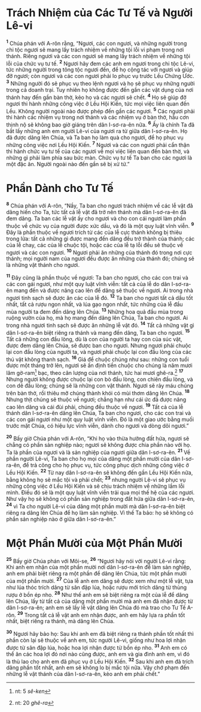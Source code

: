 # Trách Nhiệm của Các Tư Tế và Người Lê-vi
<sup><b>1</b></sup> Chúa phán với A-rôn rằng, “Ngươi, các con ngươi, và những người trong chi tộc ngươi sẽ mang lấy trách nhiệm về những tội lỗi vi phạm trong nơi thánh. Riêng ngươi và các con ngươi sẽ mang lấy trách nhiệm về những tội lỗi của chức vụ tư tế. <sup><b>2</b></sup> Ngươi hãy đem các anh em ngươi trong chi tộc Lê-vi, tức những người trong tông tộc ngươi đến, để họ cộng tác với ngươi và giúp đỡ ngươi; còn ngươi và các con ngươi phải lo phục vụ trước Lều Chứng Ước. <sup><b>3</b></sup> Những người đó sẽ phục vụ theo lệnh ngươi và họ sẽ phục vụ những người trong cả doanh trại. Tuy nhiên họ không được đến gần các vật dụng của nơi thánh hay đến gần bàn thờ, kẻo họ và các ngươi sẽ chết. <sup><b>4</b></sup> Họ sẽ giúp đỡ ngươi thi hành những công việc ở Lều Hội Kiến, tức mọi việc liên quan đến Lều. Không người ngoài nào được phép đến gần các ngươi. <sup><b>5</b></sup> Các ngươi phải thi hành các nhiệm vụ trong nơi thánh và các nhiệm vụ ở bàn thờ, hầu cơn thịnh nộ sẽ không bao giờ giáng trên dân I-sơ-ra-ên nữa. <sup><b>6</b></sup> Ấy là chính Ta đã bắt lấy những anh em người Lê-vi của ngươi ra từ giữa dân I-sơ-ra-ên. Họ đã được dâng lên Chúa, và Ta ban họ làm quà cho ngươi, để họ phục vụ những công việc nơi Lều Hội Kiến. <sup><b>7</b></sup> Ngươi và các con ngươi phải cẩn thận thi hành chức vụ tư tế của các ngươi về mọi việc liên quan đến bàn thờ, và những gì phải làm phía sau bức màn. Chức vụ tư tế Ta ban cho các ngươi là một đặc ân. Người ngoài nào đến gần sẽ bị xử tử.”


# Phần Dành cho Tư Tế
<sup><b>8</b></sup> Chúa phán với A-rôn, “Nầy, Ta ban cho ngươi trách nhiệm về các lễ vật đã dâng hiến cho Ta, tức tất cả lễ vật đã trở nên thánh mà dân I-sơ-ra-ên đã đem dâng. Ta ban các lễ vật ấy cho ngươi và cho con cái ngươi làm phần thuộc về chức vụ của người được xức dầu, và đó là một quy luật vĩnh viễn. <sup><b>9</b></sup> Ðây là phần thuộc về ngươi trích từ các của lễ cực thánh không bị thiêu trong lửa: tất cả những gì được mang đến dâng đều trở thành của thánh; các của lễ chay, các của lễ chuộc tội, hoặc các của lễ tạ lỗi đều sẽ thuộc về ngươi và các con ngươi. <sup><b>10</b></sup> Ngươi phải ăn những của thánh đó trong nơi cực thánh; mọi người nam của ngươi đều được ăn những của thánh đó; chúng sẽ là những vật thánh cho ngươi.

<sup><b>11</b></sup> Ðây cũng là phần thuộc về ngươi: Ta ban cho ngươi, cho các con trai và các con gái ngươi, như một quy luật vĩnh viễn: tất cả của lễ do dân I-sơ-ra-ên mang đến và được nâng cao lên để dâng sẽ thuộc về ngươi. Ai trong nhà ngươi tinh sạch sẽ được ăn các của lễ đó. <sup><b>12</b></sup> Ta ban cho ngươi tất cả dầu tốt nhất, tất cả rượu ngon nhất, và lúa gạo ngon nhất, tức những của lễ đầu mùa người ta đem đến dâng lên Chúa. <sup><b>13</b></sup> Những hoa quả đầu mùa trong ruộng vườn của họ, mà họ mang đến dâng lên Chúa, Ta ban cho ngươi. Ai trong nhà ngươi tinh sạch sẽ được ăn những lễ vật đó. <sup><b>14</b></sup> Tất cả những vật gì dân I-sơ-ra-ên biệt riêng ra thánh và mang đến dâng, Ta ban cho ngươi. <sup><b>15</b></sup> Tất cả những con đầu lòng, dù là con của người ta hay con của súc vật, được đem dâng lên Chúa, sẽ được ban cho ngươi. Nhưng ngươi phải chuộc lại con đầu lòng của người ta, và ngươi phải chuộc lại con đầu lòng của các thú vật không thanh sạch. <sup><b>16</b></sup> Giá để chuộc chúng như sau: những con tuổi được một tháng trở lên, ngươi sẽ ấn định tiền chuộc cho chúng là năm mươi lăm gờ-ram[^1-1aec31a3-d412-4562-b1cd-8177b3ed6254] bạc, theo cân lượng của nơi thánh, tức hai mươi ghê-ra.[^2-1aec31a3-d412-4562-b1cd-8177b3ed6254] <sup><b>17</b></sup> Nhưng ngươi không được chuộc lại con bò đầu lòng, con chiên đầu lòng, và con dê đầu lòng; chúng sẽ là những con vật thánh. Ngươi sẽ rảy máu chúng trên bàn thờ, rồi thiêu mỡ chúng thành khói có mùi thơm dâng lên Chúa. <sup><b>18</b></sup> Nhưng thịt chúng sẽ thuộc về ngươi; chẳng hạn như cái ức đã được nâng cao lên dâng và cái đùi phải, chúng đều thuộc về ngươi. <sup><b>19</b></sup> Tất cả của lễ thánh dân I-sơ-ra-ên dâng lên Chúa, Ta ban cho ngươi, cho các con trai và các con gái ngươi như một quy luật vĩnh viễn. Ðó là một giao ước bằng muối trước mặt Chúa, có hiệu lực vĩnh viễn, dành cho ngươi và dòng dõi ngươi.”

<sup><b>20</b></sup> Bấy giờ Chúa phán với A-rôn, “Khi họ vào thừa hưởng đất hứa, ngươi sẽ chẳng có phần sản nghiệp nào; ngươi sẽ không được chia phần nào với họ. Ta là phần của ngươi và là sản nghiệp của ngươi giữa dân I-sơ-ra-ên. <sup><b>21</b></sup> Về phần người Lê-vi, Ta ban cho họ mọi của dâng một phần mười của dân I-sơ-ra-ên, để trả công cho họ phục vụ, tức công phục dịch những công việc ở Lều Hội Kiến. <sup><b>22</b></sup> Từ nay dân I-sơ-ra-ên sẽ không đến gần Lều Hội Kiến nữa, bằng không họ sẽ mắc tội và phải chết; <sup><b>23</b></sup> nhưng người Lê-vi sẽ phục vụ những công việc ở Lều Hội Kiến và sẽ chịu trách nhiệm về những lầm lỗi mình. Ðiều đó sẽ là một quy luật vĩnh viễn trải qua mọi thế hệ của các ngươi. Như vậy họ sẽ không có phần sản nghiệp trong đất hứa giữa dân I-sơ-ra-ên, <sup><b>24</b></sup> vì Ta cho người Lê-vi của dâng một phần mười mà dân I-sơ-ra-ên biệt riêng ra dâng lên Chúa để họ làm sản nghiệp. Vì thế Ta bảo: họ sẽ không có phần sản nghiệp nào ở giữa dân I-sơ-ra-ên.”


# Một Phần Mười của Một Phần Mười
<sup><b>25</b></sup> Bấy giờ Chúa phán với Môi-se, <sup><b>26</b></sup> “Ngươi hãy nói với người Lê-vi rằng: Khi anh em nhận của một phần mười nơi dân I-sơ-ra-ên để làm sản nghiệp, anh em phải biệt riêng ra một phần để dâng lên Chúa, tức một phần mười của một phần mười. <sup><b>27</b></sup> Của lễ anh em dâng sẽ được xem như một lễ vật, tựa như lúa thóc trích dâng từ sân đập lúa, hoặc rượu mới trích dâng từ thùng rượu ở bồn ép nho. <sup><b>28</b></sup> Như thế anh em sẽ biệt riêng ra một của lễ để dâng lên Chúa, lấy từ tất cả của dâng một phần mười mà anh em đã nhận được từ dân I-sơ-ra-ên; anh em sẽ lấy lễ vật dâng lên Chúa đó mà trao cho Tư Tế A-rôn. <sup><b>29</b></sup> Trong tất cả lễ vật anh em nhận được, anh em hãy lựa ra phần tốt nhất, biệt riêng ra thánh, mà dâng lên Chúa.

<sup><b>30</b></sup> Ngươi hãy bảo họ: Sau khi anh em đã biệt riêng ra thánh phần tốt nhất thì phần còn lại sẽ thuộc về anh em, tức người Lê-vi, giống như hoa lợi nhận được từ sân đập lúa, hoặc hoa lợi nhận được từ bồn ép nho. <sup><b>31</b></sup> Anh em có thể ăn các hoa lợi đó nơi nào cũng được, anh em và gia đình anh em, vì đó là thù lao cho anh em đã phục vụ ở Lều Hội Kiến. <sup><b>32</b></sup> Sau khi anh em đã trích dâng phần tốt nhất, anh em sẽ không lo bị mắc tội nữa. Vậy chớ phạm đến những lễ vật thánh của dân I-sơ-ra-ên, kẻo anh em phải chết.”

[^1-1aec31a3-d412-4562-b1cd-8177b3ed6254]: nt: 5 *sê-ken*
[^2-1aec31a3-d412-4562-b1cd-8177b3ed6254]: nt: 20 *ghê-ra*
